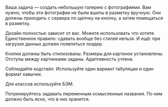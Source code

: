 Ваша задача — создать небольшую галерею с фотографиями.
Вам нужно, чтобы эти фотографии не были вшиты в разметку вручную. Они должны приходить с сервера по щелчку на кнопку, а затем помещаться в разметку.

Дизайн полностью зависит от вас. Можете использовать что хотите. Единственное правило: сдавать вообще без стилей нельзя. И ещё: при загрузке данных должен появляться лоадер.

Кнопки должны быть стилизованы. Размеры для картинок установлены. Отступы между картинками заданы. Адаптивность учтена.

Соблюдайте кодстайл. Используйте один вариант табуляции и один формат кавычек.

Для классов используйте БЭМ.

Потренируйтесь задавать переменным осмысленные названия. По ним должно быть ясно, что в них хранится.
